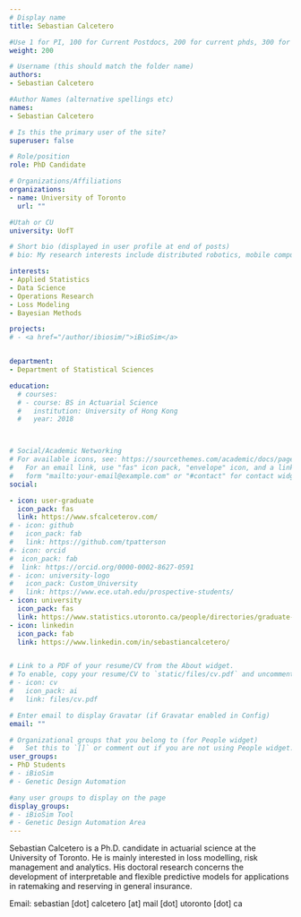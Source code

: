 ```yaml
---
# Display name
title: Sebastian Calcetero

#Use 1 for PI, 100 for Current Postdocs, 200 for current phds, 300 for current masters, 400 for current undergrads, 800 for alum postdocs, 810 for alum phds, 820 for alum masters, and 830 for alum undergrads, 900 for tools, 1000 for projects
weight: 200

# Username (this should match the folder name)
authors:
- Sebastian Calcetero

#Author Names (alternative spellings etc)
names:
- Sebastian Calcetero

# Is this the primary user of the site?
superuser: false

# Role/position
role: PhD Candidate

# Organizations/Affiliations
organizations:
- name: University of Toronto
  url: ""

#Utah or CU
university: UofT

# Short bio (displayed in user profile at end of posts)
# bio: My research interests include distributed robotics, mobile computing and programmable matter.

interests:
- Applied Statistics
- Data Science
- Operations Research
- Loss Modeling
- Bayesian Methods

projects:
# - <a href="/author/ibiosim/">iBioSim</a>


department:
- Department of Statistical Sciences

education:
  # courses:
  # - course: BS in Actuarial Science
  #   institution: University of Hong Kong
  #   year: 2018



# Social/Academic Networking
# For available icons, see: https://sourcethemes.com/academic/docs/page-builder/#icons
#   For an email link, use "fas" icon pack, "envelope" icon, and a link in the
#   form "mailto:your-email@example.com" or "#contact" for contact widget.
social:

- icon: user-graduate
  icon_pack: fas
  link: https://www.sfcalceterov.com/
# - icon: github
#   icon_pack: fab
#   link: https://github.com/tpatterson
#- icon: orcid
#  icon_pack: fab
#  link: https://orcid.org/0000-0002-8627-0591
# - icon: university-logo
#   icon_pack: Custom_University
#   link: https://www.ece.utah.edu/prospective-students/
- icon: university
  icon_pack: fas
  link: https://www.statistics.utoronto.ca/people/directories/graduate-students/sebasti%C3%A1n-calcetero
- icon: linkedin
  icon_pack: fab
  link: https://www.linkedin.com/in/sebastiancalcetero/


# Link to a PDF of your resume/CV from the About widget.
# To enable, copy your resume/CV to `static/files/cv.pdf` and uncomment the lines below.
# - icon: cv
#   icon_pack: ai
#   link: files/cv.pdf

# Enter email to display Gravatar (if Gravatar enabled in Config)
email: ""

# Organizational groups that you belong to (for People widget)
#   Set this to `[]` or comment out if you are not using People widget.
user_groups:
- PhD Students
# - iBioSim
# - Genetic Design Automation

#any user groups to display on the page
display_groups:
# - iBioSim Tool
# - Genetic Design Automation Area
---
```


Sebastian Calcetero is a Ph.D. candidate in actuarial science at the University of Toronto. He is mainly interested in loss modelling, risk management and analytics. His doctoral research concerns the development of interpretable and flexible predictive models for applications in ratemaking and reserving in general insurance.

Email: sebastian [dot] calcetero [at] mail [dot] utoronto [dot] ca
